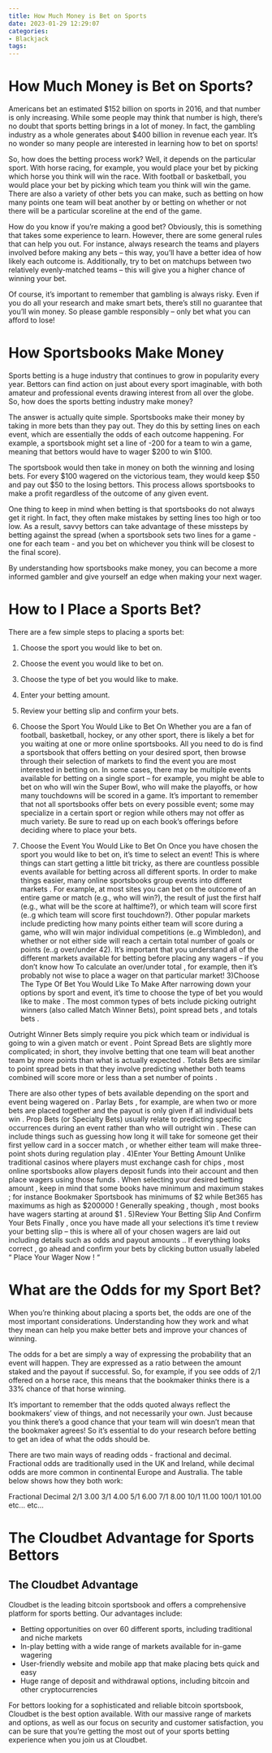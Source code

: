 ```yaml
---
title: How Much Money is Bet on Sports 
date: 2023-01-29 12:29:07
categories:
- Blackjack
tags:
---
```



#  How Much Money is Bet on Sports? 

Americans bet an estimated $152 billion on sports in 2016, and that number is only increasing. While some people may think that number is high, there’s no doubt that sports betting brings in a lot of money. In fact, the gambling industry as a whole generates about $400 billion in revenue each year. It’s no wonder so many people are interested in learning how to bet on sports!

So, how does the betting process work? Well, it depends on the particular sport. With horse racing, for example, you would place your bet by picking which horse you think will win the race. With football or basketball, you would place your bet by picking which team you think will win the game. There are also a variety of other bets you can make, such as betting on how many points one team will beat another by or betting on whether or not there will be a particular scoreline at the end of the game.

How do you know if you’re making a good bet? Obviously, this is something that takes some experience to learn. However, there are some general rules that can help you out. For instance, always research the teams and players involved before making any bets – this way, you’ll have a better idea of how likely each outcome is. Additionally, try to bet on matchups between two relatively evenly-matched teams – this will give you a higher chance of winning your bet.

Of course, it’s important to remember that gambling is always risky. Even if you do all your research and make smart bets, there’s still no guarantee that you’ll win money. So please gamble responsibly – only bet what you can afford to lose!

#  How Sportsbooks Make Money 

Sports betting is a huge industry that continues to grow in popularity every year. Bettors can find action on just about every sport imaginable, with both amateur and professional events drawing interest from all over the globe. So, how does the sports betting industry make money?

The answer is actually quite simple. Sportsbooks make their money by taking in more bets than they pay out. They do this by setting lines on each event, which are essentially the odds of each outcome happening. For example, a sportsbook might set a line of -200 for a team to win a game, meaning that bettors would have to wager $200 to win $100.

The sportsbook would then take in money on both the winning and losing bets. For every $100 wagered on the victorious team, they would keep $50 and pay out $50 to the losing bettors. This process allows sportsbooks to make a profit regardless of the outcome of any given event.

One thing to keep in mind when betting is that sportsbooks do not always get it right. In fact, they often make mistakes by setting lines too high or too low. As a result, savvy bettors can take advantage of these missteps by betting against the spread (when a sportsbook sets two lines for a game - one for each team - and you bet on whichever you think will be closest to the final score).

By understanding how sportsbooks make money, you can become a more informed gambler and give yourself an edge when making your next wager.

#  How to I Place a Sports Bet? 

There are a few simple steps to placing a sports bet:

1. Choose the sport you would like to bet on.

2. Choose the event you would like to bet on.

3. Choose the type of bet you would like to make.

4. Enter your betting amount.

5. Review your betting slip and confirm your bets.

1. Choose the Sport You Would Like to Bet On 
Whether you are a fan of football, basketball, hockey, or any other sport, there is likely a bet for you waiting at one or more online sportsbooks. All you need to do is find a sportsbook that offers betting on your desired sport, then browse through their selection of markets to find the event you are most interested in betting on. In some cases, there may be multiple events available for betting on a single sport – for example, you might be able to bet on who will win the Super Bowl, who will make the playoffs, or how many touchdowns will be scored in a game. 
It’s important to remember that not all sportsbooks offer bets on every possible event; some may specialize in a certain sport or region while others may not offer as much variety. Be sure to read up on each book’s offerings before deciding where to place your bets.
2. Choose the Event You Would Like to Bet On  Once you have chosen the sport you would like to bet on, it’s time to select an event! This is where things can start getting a little bit tricky, as there are countless possible events available for betting across all different sports. In order to make things easier, many online sportsbooks group events into different markets . For example, at most sites you can bet on the outcome of an entire game or match (e.g., who will win?), the result of just the first half (e.g., what will be the score at halftime?), or which team will score first (e..g which team will score first touchdown?). Other popular markets include predicting how many points either team will score during a game, who will win major individual competitions (e..g Wimbledon), and whether or not either side will reach a certain total number of goals or points (e..g over/under 42). 
It’s important that you understand all of the different markets available for betting before placing any wagers – if you don’t know how To calculate an over/under total , for example, then it’s probably not wise to place a wager on that particular market! 3)Choose The Type Of Bet You Would Like To Make After narrowing down your options by sport and event, it’s time to choose the type of bet you would like to make . The most common types of bets include picking outright winners (also called Match Winner Bets), point spread bets , and totals bets . 

Outright Winner Bets simply require you pick which team or individual is going to win a given match or event . Point Spread Bets are slightly more complicated; in short, they involve betting that one team will beat another team by more points than what is actually expected . Totals Bets are similar to point spread bets in that they involve predicting whether both teams combined will score more or less than a set number of points . 

There are also other types of bets available depending on the sport and event being wagered on . Parlay Bets , for example, are when two or more bets are placed together and the payout is only given if all individual bets win . Prop Bets (or Specialty Bets) usually relate to predicting specific occurrences during an event rather than who will outright win . These can include things such as guessing how long it will take for someone get their first yellow card in a soccer match , or whether either team will make three-point shots during regulation play .  4)Enter Your Betting Amount Unlike traditional casinos where players must exchange cash for chips , most online sportsbooks allow players deposit funds into their account and then place wagers using those funds . When selecting your desired betting amount , keep in mind that some books have minimum and maximum stakes ; for instance Bookmaker Sportsbook has minimums of $2 while Bet365 has maximums as high as $200000 ! Generally speaking , though , most books have wagers starting at around $1 . 5)Review Your Betting Slip And Confirm Your Bets Finally , once you have made all your selections it’s time t review your betting slip – this is where all of your chosen wagers are laid out including details such as odds and payout amounts .. If everything looks correct , go ahead and confirm your bets by clicking button usually labeled “ Place Your Wager Now ! “

#  What are the Odds for my Sport Bet? 

When you’re thinking about placing a sports bet, the odds are one of the most important considerations. Understanding how they work and what they mean can help you make better bets and improve your chances of winning.

The odds for a bet are simply a way of expressing the probability that an event will happen. They are expressed as a ratio between the amount staked and the payout if successful. So, for example, if you see odds of 2/1 offered on a horse race, this means that the bookmaker thinks there is a 33% chance of that horse winning.

It’s important to remember that the odds quoted always reflect the bookmakers’ view of things, and not necessarily your own. Just because you think there’s a good chance that your team will win doesn’t mean that the bookmaker agrees! So it’s essential to do your research before betting to get an idea of what the odds should be.

There are two main ways of reading odds - fractional and decimal. Fractional odds are traditionally used in the UK and Ireland, while decimal odds are more common in continental Europe and Australia. The table below shows how they both work:

Fractional Decimal
2/1 3.00
3/1 4.00
5/1 6.00
7/1 8.00
10/1 11.00
100/1 101.00
etc... etc...

#  The Cloudbet Advantage for Sports Bettors

 ## The Cloudbet Advantage

Cloudbet is the leading bitcoin sportsbook and offers a comprehensive platform for sports betting. Our advantages include:

- Betting opportunities on over 60 different sports, including traditional and niche markets
- In-play betting with a wide range of markets available for in-game wagering
- User-friendly website and mobile app that make placing bets quick and easy
- Huge range of deposit and withdrawal options, including bitcoin and other cryptocurrencies

For bettors looking for a sophisticated and reliable bitcoin sportsbook, Cloudbet is the best option available. With our massive range of markets and options, as well as our focus on security and customer satisfaction, you can be sure that you’re getting the most out of your sports betting experience when you join us at Cloudbet.